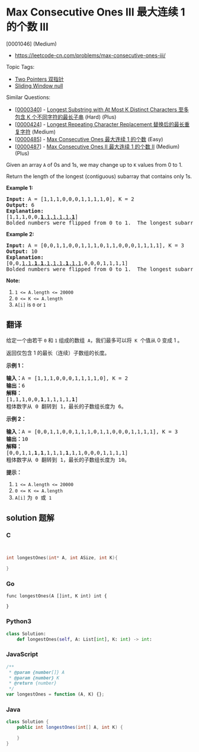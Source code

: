 # Max Consecutive Ones III 最大连续 1 的个数 III

[0001046] (Medium)

- https://leetcode-cn.com/problems/max-consecutive-ones-iii/

Topic Tags:

- [Two Pointers 双指针](https://leetcode-cn.com/tag/two-pointers/)
- [Sliding Window null](https://leetcode-cn.com/tag/sliding-window/)

Similar Questions:

- [[0000340](https://leetcode-cn.com/problems/longest-substring-with-at-most-k-distinct-characters/)] - [Longest Substring with At Most K Distinct Characters 至多包含 K 个不同字符的最长子串](./0000340.longest-substring-with-at-most-k-distinct-characters.md) (Hard) (Plus)
- [[0000424](https://leetcode-cn.com/problems/longest-repeating-character-replacement/)] - [Longest Repeating Character Replacement 替换后的最长重复字符](./0000424.longest-repeating-character-replacement.md) (Medium)
- [[0000485](https://leetcode-cn.com/problems/max-consecutive-ones/)] - [Max Consecutive Ones 最大连续 1 的个数](./0000485.max-consecutive-ones.md) (Easy)
- [[0000487](https://leetcode-cn.com/problems/max-consecutive-ones-ii/)] - [Max Consecutive Ones II 最大连续 1 的个数 II](./0000487.max-consecutive-ones-ii.md) (Medium) (Plus)

Given an array `A` of 0s and 1s, we may change up to `K` values from 0 to 1.

Return the length of the longest (contiguous) subarray that contains only 1s.

**Example 1:**

<pre><strong>Input: </strong>A = <span id="example-input-1-1">[1,1,1,0,0,0,1,1,1,1,0]</span>, K = <span id="example-input-1-2">2</span>
<strong>Output: </strong><span id="example-output-1">6</span>
<strong>Explanation: </strong>
[1,1,1,0,0,<u><strong>1</strong>,1,1,1,1,<strong>1</strong></u>]
Bolded numbers were flipped from 0 to 1.  The longest subarray is underlined.</pre>

**Example 2:**

<pre><strong>Input: </strong>A = <span id="example-input-2-1">[0,0,1,1,0,0,1,1,1,0,1,1,0,0,0,1,1,1,1]</span>, K = <span id="example-input-2-2">3</span>
<strong>Output: </strong><span id="example-output-2">10</span>
<strong>Explanation: </strong>
[0,0,<u>1,1,<b>1</b>,<strong>1</strong>,1,1,1,<strong>1</strong>,1,1</u>,0,0,0,1,1,1,1]
Bolded numbers were flipped from 0 to 1.  The longest subarray is underlined.
</pre>

**Note:**

1.  `1 <= A.length <= 20000`
2.  `0 <= K <= A.length`
3.  `A[i]` is `0` or `1`

## 翻译

给定一个由若干 `0` 和 `1` 组成的数组  `A`，我们最多可以将  `K`  个值从 0 变成 1 。

返回仅包含 1 的最长（连续）子数组的长度。

**示例 1：**

<pre><strong>输入：</strong>A = [1,1,1,0,0,0,1,1,1,1,0], K = 2
<strong>输出：</strong>6
<strong>解释： </strong>
[1,1,1,0,0,<strong>1</strong>,1,1,1,1,<strong>1</strong>]
粗体数字从 0 翻转到 1，最长的子数组长度为 6。</pre>

**示例 2：**

<pre><strong>输入：</strong>A = [0,0,1,1,0,0,1,1,1,0,1,1,0,0,0,1,1,1,1], K = 3
<strong>输出：</strong>10
<strong>解释：</strong>
[0,0,1,1,<strong>1</strong>,<strong>1</strong>,1,1,1,<strong>1</strong>,1,1,0,0,0,1,1,1,1]
粗体数字从 0 翻转到 1，最长的子数组长度为 10。</pre>

**提示：**

1.  `1 <= A.length <= 20000`
2.  `0 <= K <= A.length`
3.  `A[i]` 为  `0`  或  `1`

## solution 题解

### C

```c


int longestOnes(int* A, int ASize, int K){

}


```

### Go

```golang
func longestOnes(A []int, K int) int {

}
```

### Python3

```python
class Solution:
    def longestOnes(self, A: List[int], K: int) -> int:

```

### JavaScript

```javascript
/**
 * @param {number[]} A
 * @param {number} K
 * @return {number}
 */
var longestOnes = function (A, K) {};
```

### Java

```java
class Solution {
    public int longestOnes(int[] A, int K) {

    }
}
```
